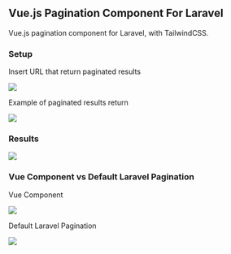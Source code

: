 ## Vue.js Pagination Component For Laravel

Vue.js pagination component for Laravel, with TailwindCSS.

### Setup

Insert URL that return paginated results

<img src="https://user-images.githubusercontent.com/75842109/103656453-e6110400-4f68-11eb-9e13-a6e73ca6fda2.JPG">

Example of paginated results return

<img src="https://user-images.githubusercontent.com/75842109/103656456-e6a99a80-4f68-11eb-86c1-6cc70b01e026.JPG">

### Results

<img src="https://user-images.githubusercontent.com/75842109/103656447-e4dfd700-4f68-11eb-8240-b76bb72c4127.JPG">

### Vue Component vs Default Laravel Pagination

Vue Component

<img src="https://user-images.githubusercontent.com/75842109/103656472-e9a48b00-4f68-11eb-8ea0-4892b10c0c5a.JPG">

Default Laravel Pagination

<img src="https://user-images.githubusercontent.com/75842109/103656467-e8735e00-4f68-11eb-8ae7-fef9b4b615ff.jpg">